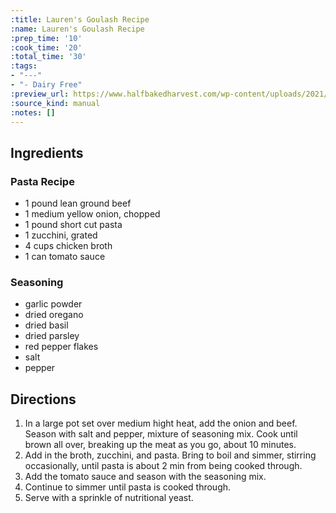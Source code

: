```yaml
---
:title: Lauren's Goulash Recipe
:name: Lauren's Goulash Recipe
:prep_time: '10'
:cook_time: '20'
:total_time: '30'
:tags:
- "---"
- "- Dairy Free"
:preview_url: https://www.halfbakedharvest.com/wp-content/uploads/2021/09/Healthier-Homemade-One-Pot-Hamburger-Helper-6.jpg
:source_kind: manual
:notes: []
---
```


## Ingredients
### Pasta Recipe
- 1 pound lean ground beef
- 1 medium yellow onion, chopped
- 1 pound short cut pasta
- 1  zucchini, grated
- 4 cups chicken broth
- 1 can tomato sauce

### Seasoning
- garlic powder
- dried oregano
- dried basil
- dried parsley
- red pepper flakes
- salt
- pepper


## Directions
1. In a large pot set over medium hight heat, add the onion and beef. Season with salt and pepper, mixture of seasoning mix. Cook until brown all over, breaking up the meat as you go, about 10 minutes. 
2. Add in the broth, zucchini, and pasta. Bring to boil and simmer, stirring occasionally, until pasta is about 2 min from being cooked through.
3. Add the tomato sauce and season with the seasoning mix.
4. Continue to simmer until pasta is cooked through.
5. Serve with a sprinkle of nutritional yeast.
